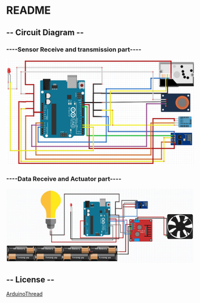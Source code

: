 # README

## -- Circuit Diagram --

### ----Sensor Receive and transmission part----

![alt tag](https://github.com/psm9733/Arduino/blob/master/ThingSpeak_Esp8266/UNO_circuit%20diagram.jpg)


### ----Data Receive and Actuator part----

![alt tag](https://github.com/psm9733/Arduino/blob/master/Data_Read_Esp8266/Actuator%20Part.jpg)



## -- License --
[ArduinoThread](https://github.com/ivanseidel/ArduinoThread)

